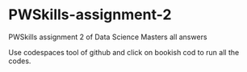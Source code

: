 # PWSkills-assignment-2
PWSkills assignment 2 of Data Science Masters all answers

Use codespaces tool of github and click on bookish cod to run all the codes.
